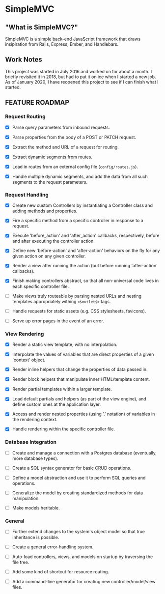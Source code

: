 # SimpleMVC

## "What is SimpleMVC?"

SimpleMVC is a simple back-end JavaScript framework that draws insipiration from Rails,
Express, Ember, and Handlebars.

## Work Notes

This project was started in July 2016 and worked on for about a month. I briefly revisited it in 2018, but
had to put it on ice when I started a new job. As of January 2020, I have reopened this project to see if I can finish what I started.

## FEATURE ROADMAP

### Request Routing

  - [x]   Parse query parameters from inbound requests.

  - [x]   Parse properties from the body of a POST or PATCH request.

  - [x]   Extract the method and URL of a request for routing.

  - [x]   Extract dynamic segments from routes.

  - [x]   Load in routes from an external config file (`config/routes.js`).

  - [x]   Handle multiple dynamic segments, and add the data from all such segments to the request parameters.

### Request Handling

  - [x]   Create new custom Controllers by instantiating a Controller class and adding methods and properties.

  - [x]   Fire a specific method from a specific controller in response to a request.

  - [x]   Execute 'before_action' and 'after_action' callbacks, respectively, before and after executing the controller action.

  - [x]   Define new 'before-action' and 'after-action' behaviors on the fly for any given action on any given controller.

  - [x]   Render a view after running the action (but before running 'after-action' callbacks).

  - [x]   Finish making controllers abstract, so that all non-universal code lives in each specific controller file.

  - [ ]   Make views truly routeable by parsing nested URLs and nesting templates appropriately withing `<$outlet$>` tags.

  - [ ]   Handle requests for static assets (e.g. CSS stylesheets, favicons).

  - [ ]   Serve up error pages in the event of an error.

### View Rendering

  - [x]   Render a static view template, with no interpolation.

  - [x]   Interpolate the values of variables that are direct properties of a given 'context' object.

  - [x]   Render inline helpers that change the properties of data passed in.

  - [x]   Render block helpers that manipulate inner HTML/template content.

  - [x]   Render partial templates within a larger template.

  - [x]   Load default partials and helpers (as part of the view engine), and define custom ones at the application layer.

  - [x]   Access and render nested properties (using '.' notation) of variables in the rendering context.

  - [x]   Handle rendering within the specific controller file.

### Database Integration

  - [ ]  Create and manage a connection with a Postgres database (eventually, more database types).

  - [ ]  Create a SQL syntax generator for basic CRUD operations.

  - [ ]  Define a model abstraction and use it to perform SQL queries and operations.

  - [ ]  Generalize the model by creating standardized methods for data manipulation.

  - [ ]  Make models heritable.

### General

  - [ ]  Further extend changes to the system's object model so that true inheritance is possible.

  - [ ]  Create a general error-handling system.

  - [ ]  Auto-load controllers, views, and models on startup by traversing the file tree.

  - [ ]  Add some kind of shortcut for resource routing.

  - [ ]  Add a command-line generator for creating new controller/model/view files.
